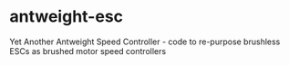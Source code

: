 antweight-esc
=============

Yet Another Antweight Speed Controller - code to re-purpose brushless ESCs as brushed motor speed controllers

